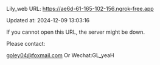 Lily_web URL: https://ae6d-61-165-102-156.ngrok-free.app

Updated at: 2024-12-09 13:03:16

If you cannot open this URL, the server might be down.

Please contact: 

goley04@foxmail.com Or Wechat:GL_yeaH